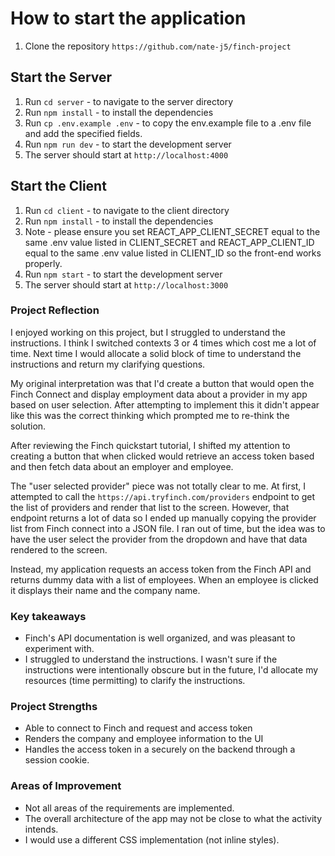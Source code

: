 # How to start the application
1. Clone the repository `https://github.com/nate-j5/finch-project`

## Start the Server
1. Run `cd server` - to navigate to the server directory  
2. Run `npm install` - to install the dependencies
3. Run `cp .env.example .env` - to copy the env.example file to a .env file and add the specified fields.
4. Run `npm run dev` - to start the development server
5. The server should start at `http://localhost:4000`

## Start the Client
1. Run `cd client` - to navigate to the client directory  
2. Run `npm install` - to install the dependencies
3. Note - please ensure you set REACT_APP_CLIENT_SECRET equal to the same .env value listed in CLIENT_SECRET and REACT_APP_CLIENT_ID equal to the same .env value listed in CLIENT_ID so the front-end works properly. 
4. Run `npm start` - to start the development server
5. The server should start at `http://localhost:3000`


### Project Reflection
I enjoyed working on this project, but I struggled to understand the instructions. I think I switched contexts 3 or 4 times which cost me a lot of time. Next time I would allocate a solid block of time to understand the instructions and return my clarifying questions.

My original interpretation was that I'd create a button that would open the Finch Connect and display employment data about a provider in my app based on user selection.  After attempting to implement this it didn't appear like this was the correct thinking which prompted me to re-think the solution. 

After reviewing the Finch quickstart tutorial, I shifted my attention to creating a button that when clicked would retrieve an access token based and then fetch data about an employer and employee. 

The "user selected provider" piece was not totally clear to me. At first, I attempted to call the `https://api.tryfinch.com/providers` endpoint to get the list of providers and render that list to the screen. However, that endpoint returns a lot of data so I ended up manually copying the provider list from Finch connect into a JSON file. I ran out of time, but the idea was to have the user select the provider from the dropdown and have that data rendered to the screen. 

Instead, my application requests an access token from the Finch API and returns dummy data with a list of employees. When an employee is clicked it displays their name and the company name.

### Key takeaways
- Finch's API documentation is well organized, and was pleasant to experiment with. 
- I struggled to understand the instructions. I wasn't sure if the instructions were intentionally obscure but in the future, I'd allocate my resources (time permitting) to clarify the instructions. 

### Project Strengths
- Able to connect to Finch and request and access token
- Renders the company and employee information to the UI
- Handles the access token in a securely on the backend through a session cookie. 

### Areas of Improvement
- Not all areas of the requirements are implemented. 
- The overall architecture of the app may not be close to what the activity intends. 
- I would use a different CSS implementation (not inline styles).


